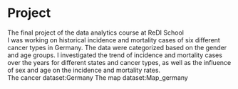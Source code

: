 # Project
The final project of the data analytics course at ReDI School <br>
I was working on historical incidence and mortality cases of six different cancer types in Germany. The data were categorized based on the gender and age groups.
I investigated the trend of incidence and mortality cases over the years for different states and cancer types, as well as the influence of sex and age on the incidence and mortality rates.<br>
The cancer dataset:Germany
The map dataset:Map_germany

